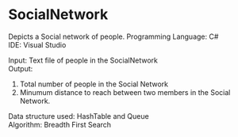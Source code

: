 # SocialNetwork
Depicts a Social network of people. 
Programming Language: C#  
IDE: Visual Studio  

Input: Text file of people in the SocialNetwork  
Output:  
1. Total number of people in the Social Network  
2. Minumum distance to reach between two members in the Social Network.  

Data structure used: HashTable and Queue  
Algorithm: Breadth First Search  
